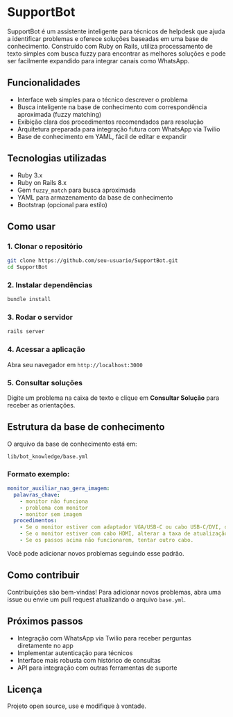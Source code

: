 # SupportBot

SupportBot é um assistente inteligente para técnicos de helpdesk que ajuda a identificar problemas e oferece soluções baseadas em uma base de conhecimento. Construído com Ruby on Rails, utiliza processamento de texto simples com busca fuzzy para encontrar as melhores soluções e pode ser facilmente expandido para integrar canais como WhatsApp.

## Funcionalidades

- Interface web simples para o técnico descrever o problema
- Busca inteligente na base de conhecimento com correspondência aproximada (fuzzy matching)
- Exibição clara dos procedimentos recomendados para resolução
- Arquitetura preparada para integração futura com WhatsApp via Twilio
- Base de conhecimento em YAML, fácil de editar e expandir

## Tecnologias utilizadas

- Ruby 3.x
- Ruby on Rails 8.x
- Gem `fuzzy_match` para busca aproximada
- YAML para armazenamento da base de conhecimento
- Bootstrap (opcional para estilo)

## Como usar

### 1. Clonar o repositório

```bash
git clone https://github.com/seu-usuario/SupportBot.git
cd SupportBot
```

### 2. Instalar dependências

```bash
bundle install
```

### 3. Rodar o servidor

```bash
rails server
```

### 4. Acessar a aplicação

Abra seu navegador em `http://localhost:3000`

### 5. Consultar soluções

Digite um problema na caixa de texto e clique em **Consultar Solução** para receber as orientações.

## Estrutura da base de conhecimento

O arquivo da base de conhecimento está em:
```
lib/bot_knowledge/base.yml
```

### Formato exemplo:

```yaml
monitor_auxiliar_nao_gera_imagem:
  palavras_chave:
    - monitor não funciona
    - problema com monitor
    - monitor sem imagem
  procedimentos:
    - Se o monitor estiver com adaptador VGA/USB-C ou cabo USB-C/DVI, desconectar o USB-C do notebook e colocar novamente.
    - Se o monitor estiver com cabo HDMI, alterar a taxa de atualização da tela para 60 hertz.
    - Se os passos acima não funcionarem, tentar outro cabo.
```

Você pode adicionar novos problemas seguindo esse padrão.

## Como contribuir

Contribuições são bem-vindas! Para adicionar novos problemas, abra uma issue ou envie um pull request atualizando o arquivo `base.yml`.

## Próximos passos

- Integração com WhatsApp via Twilio para receber perguntas diretamente no app
- Implementar autenticação para técnicos
- Interface mais robusta com histórico de consultas
- API para integração com outras ferramentas de suporte

## Licença

Projeto open source, use e modifique à vontade.
